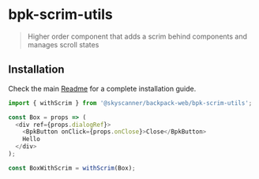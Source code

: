 # bpk-scrim-utils

> Higher order component that adds a scrim behind components and manages scroll states

## Installation

Check the main [Readme](https://github.com/skyscanner/backpack#usage) for a complete installation guide.

```js
import { withScrim } from '@skyscanner/backpack-web/bpk-scrim-utils';

const Box = props => (
  <div ref={props.dialogRef}>
    <BpkButton onClick={props.onClose}>Close</BpkButton>
    Hello
  </div>
);

const BoxWithScrim = withScrim(Box);
```